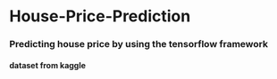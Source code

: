 # House-Price-Prediction 

### Predicting house price by using the tensorflow framework

#### dataset from kaggle
